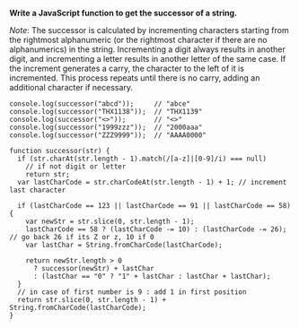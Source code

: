 **Write a JavaScript function to get the successor of a string.**

*Note*: The successor is calculated by incrementing characters starting from the rightmost alphanumeric (or the rightmost character if there are no alphanumerics) in the string. Incrementing a digit always results in another digit, and incrementing a letter results in another letter of the same case. If the increment generates a carry, the character to the left of it is incremented. This process repeats until there is no carry, adding an additional character if necessary.

<!-- begin snippet: js hide: false console: true babel: false -->

<!-- language: lang-js -->

    console.log(successor("abcd"));     // "abce"
    console.log(successor("THX1138"));  // "THX1139"
    console.log(successor("<>"));       // "<>"
    console.log(successor("1999zzz"));  // "2000aaa"
    console.log(successor("ZZZ9999"));  // "AAAA0000"

    function successor(str) {
      if (str.charAt(str.length - 1).match(/[a-z]|[0-9]/i) === null)
        // if not digit or letter
        return str;
      var lastCharCode = str.charCodeAt(str.length - 1) + 1; // increment last character

      if (lastCharCode == 123 || lastCharCode == 91 || lastCharCode == 58) {
        var newStr = str.slice(0, str.length - 1);
        lastCharCode == 58 ? (lastCharCode -= 10) : (lastCharCode -= 26); // go back 26 if its Z or z, 10 if 0
        var lastChar = String.fromCharCode(lastCharCode);

        return newStr.length > 0
          ? successor(newStr) + lastChar
          : (lastChar == "0" ? "1" + lastChar : lastChar + lastChar);
      }
      // in case of first number is 9 : add 1 in first position
      return str.slice(0, str.length - 1) + String.fromCharCode(lastCharCode);
    }

<!-- end snippet -->

